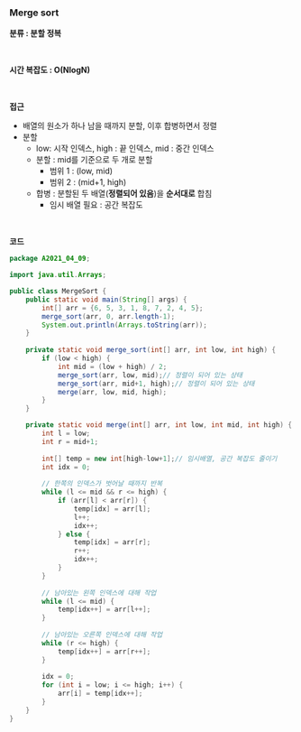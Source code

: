### Merge sort

**분류 : 분할 정복**

<br>

**시간 복잡도 : O(NlogN)**

<br>

**접근**

- 배열의 원소가 하나 남을 때까지 분할, 이후 합병하면서 정렬
- 분할
  - low: 시작 인덱스, high : 끝 인덱스, mid : 중간 인덱스
  - 분할 : mid를 기준으로 두 개로 분할
    - 범위 1 : (low, mid)
    - 범위 2 : (mid+1, high)
  - 합병 : 분할된 두 배열(**정렬되어 있음**)을 **순서대로** 합침
    - 임시 배열 필요 : 공간 복잡도 

<br>

**코드**

```java
package A2021_04_09;

import java.util.Arrays;

public class MergeSort {
	public static void main(String[] args) {
		int[] arr = {6, 5, 3, 1, 8, 7, 2, 4, 5};
		merge_sort(arr, 0, arr.length-1);
		System.out.println(Arrays.toString(arr));
	}
	
	private static void merge_sort(int[] arr, int low, int high) {
		if (low < high) {
			int mid = (low + high) / 2;
			merge_sort(arr, low, mid);// 정렬이 되어 있는 상태
			merge_sort(arr, mid+1, high);// 정렬이 되어 있는 상태
			merge(arr, low, mid, high);
		}
	}

	private static void merge(int[] arr, int low, int mid, int high) {
		int l = low;
		int r = mid+1;
		
		int[] temp = new int[high-low+1];// 임시배열, 공간 복잡도 줄이기
		int idx = 0;
		
		// 한쪽의 인덱스가 벗어날 때까지 반복
		while (l <= mid && r <= high) {
			if (arr[l] < arr[r]) {
				temp[idx] = arr[l];
				l++;
				idx++;
			} else {
				temp[idx] = arr[r];
				r++;
				idx++;
			}
		}
		
		// 남아있는 왼쪽 인덱스에 대해 작업
		while (l <= mid) {
			temp[idx++] = arr[l++];
		}
		
		// 남아있는 오른쪽 인덱스에 대해 작업
		while (r <= high) {
			temp[idx++] = arr[r++];
		}
		
		idx = 0;
		for (int i = low; i <= high; i++) {
			arr[i] = temp[idx++];
		}
	}
}
```

